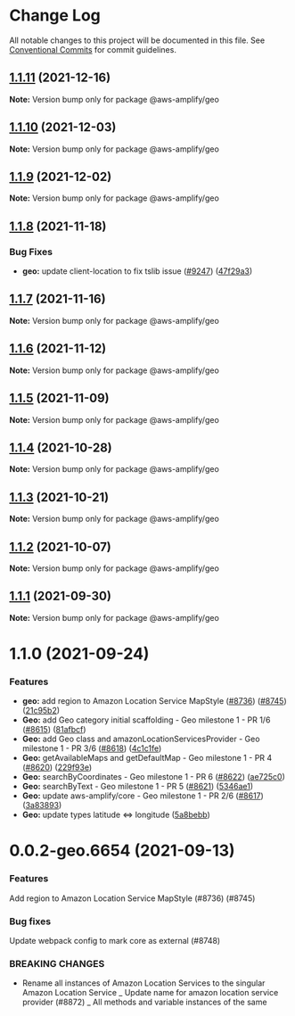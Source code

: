 # Change Log

All notable changes to this project will be documented in this file.
See [Conventional Commits](https://conventionalcommits.org) for commit guidelines.

## [1.1.11](https://github.com/aws-amplify/amplify-js/compare/@aws-amplify/geo@1.1.10...@aws-amplify/geo@1.1.11) (2021-12-16)

**Note:** Version bump only for package @aws-amplify/geo





## [1.1.10](https://github.com/aws-amplify/amplify-js/compare/@aws-amplify/geo@1.1.9...@aws-amplify/geo@1.1.10) (2021-12-03)

**Note:** Version bump only for package @aws-amplify/geo





## [1.1.9](https://github.com/aws-amplify/amplify-js/compare/@aws-amplify/geo@1.1.8...@aws-amplify/geo@1.1.9) (2021-12-02)

**Note:** Version bump only for package @aws-amplify/geo





## [1.1.8](https://github.com/aws-amplify/amplify-js/compare/@aws-amplify/geo@1.1.7...@aws-amplify/geo@1.1.8) (2021-11-18)


### Bug Fixes

* **geo:** update client-location to fix tslib issue ([#9247](https://github.com/aws-amplify/amplify-js/issues/9247)) ([47f29a3](https://github.com/aws-amplify/amplify-js/commit/47f29a3c73cdf667d70142c8ee367760bd1f86bb))





## [1.1.7](https://github.com/aws-amplify/amplify-js/compare/@aws-amplify/geo@1.1.6...@aws-amplify/geo@1.1.7) (2021-11-16)

**Note:** Version bump only for package @aws-amplify/geo





## [1.1.6](https://github.com/aws-amplify/amplify-js/compare/@aws-amplify/geo@1.1.5...@aws-amplify/geo@1.1.6) (2021-11-12)

**Note:** Version bump only for package @aws-amplify/geo





## [1.1.5](https://github.com/aws-amplify/amplify-js/compare/@aws-amplify/geo@1.1.4...@aws-amplify/geo@1.1.5) (2021-11-09)

**Note:** Version bump only for package @aws-amplify/geo





## [1.1.4](https://github.com/aws-amplify/amplify-js/compare/@aws-amplify/geo@1.1.3...@aws-amplify/geo@1.1.4) (2021-10-28)

**Note:** Version bump only for package @aws-amplify/geo





## [1.1.3](https://github.com/aws-amplify/amplify-js/compare/@aws-amplify/geo@1.1.2...@aws-amplify/geo@1.1.3) (2021-10-21)

**Note:** Version bump only for package @aws-amplify/geo

## [1.1.2](https://github.com/aws-amplify/amplify-js/compare/@aws-amplify/geo@1.1.1...@aws-amplify/geo@1.1.2) (2021-10-07)

**Note:** Version bump only for package @aws-amplify/geo

## [1.1.1](https://github.com/aws-amplify/amplify-js/compare/@aws-amplify/geo@1.1.0...@aws-amplify/geo@1.1.1) (2021-09-30)

**Note:** Version bump only for package @aws-amplify/geo

# 1.1.0 (2021-09-24)

### Features

- **geo:** add region to Amazon Location Service MapStyle ([#8736](https://github.com/aws-amplify/amplify-js/issues/8736)) ([#8745](https://github.com/aws-amplify/amplify-js/issues/8745)) ([21c95b2](https://github.com/aws-amplify/amplify-js/commit/21c95b2779c0973a6e012570b19bd40e8961e01e))
- **Geo:** add Geo category initial scaffolding - Geo milestone 1 - PR 1/6 ([#8615](https://github.com/aws-amplify/amplify-js/issues/8615)) ([81afbcf](https://github.com/aws-amplify/amplify-js/commit/81afbcfc3ba99807853d915032f1a97746fdd37f))
- **Geo:** add Geo class and amazonLocationServicesProvider - Geo milestone 1 - PR 3/6 ([#8618](https://github.com/aws-amplify/amplify-js/issues/8618)) ([4c1c1fe](https://github.com/aws-amplify/amplify-js/commit/4c1c1fe786f2a4b1d7e1260491357a248dd6d084))
- **Geo:** getAvailableMaps and getDefaultMap - Geo milestone 1 - PR 4 ([#8620](https://github.com/aws-amplify/amplify-js/issues/8620)) ([229f93e](https://github.com/aws-amplify/amplify-js/commit/229f93edf1bc07de26aebe28f26f3066d3e31a74))
- **Geo:** searchByCoordinates - Geo milestone 1 - PR 6 ([#8622](https://github.com/aws-amplify/amplify-js/issues/8622)) ([ae725c0](https://github.com/aws-amplify/amplify-js/commit/ae725c0f2d55ba95d4ecc76e46506a888e6b67c5))
- **Geo:** searchByText - Geo milestone 1 - PR 5 ([#8621](https://github.com/aws-amplify/amplify-js/issues/8621)) ([5346ae1](https://github.com/aws-amplify/amplify-js/commit/5346ae17dcf5672b3c25c46f483af53d5f5dfc93))
- **Geo:** update aws-amplify/core - Geo milestone 1 - PR 2/6 ([#8617](https://github.com/aws-amplify/amplify-js/issues/8617)) ([3a83893](https://github.com/aws-amplify/amplify-js/commit/3a8389388ebe7a521d0b78c58e24d91b53db4799))
- **Geo:** update types latitude <=> longitude ([5a8bebb](https://github.com/aws-amplify/amplify-js/commit/5a8bebb24945dcb3a64098407c17fa9195802191))

# 0.0.2-geo.6654 (2021-09-13)

### Features

Add region to Amazon Location Service MapStyle (#8736) (#8745)

### Bug fixes

Update webpack config to mark core as external (#8748)

### BREAKING CHANGES

- Rename all instances of Amazon Location Services to the singular Amazon Location Service
  _ Update name for amazon location service provider (#8872)
  _ All methods and variable instances of the same
